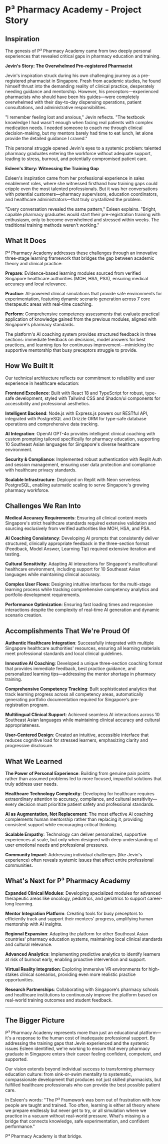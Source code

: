# P³ Pharmacy Academy - Project Story

## Inspiration

The genesis of P³ Pharmacy Academy came from two deeply personal experiences that revealed critical gaps in pharmacy education and training.

**Jevin's Story: The Overwhelmed Pre-registered Pharmacist**

Jevin's inspiration struck during his own challenging journey as a pre-registered pharmacist in Singapore. Fresh from academic studies, he found himself thrust into the demanding reality of clinical practice, desperately needing guidance and mentorship. However, his preceptors—experienced pharmacists who should have been his guides—were completely overwhelmed with their day-to-day dispensing operations, patient consultations, and administrative responsibilities.

"I remember feeling lost and anxious," Jevin reflects. "The textbook knowledge I had wasn't enough when facing real patients with complex medication needs. I needed someone to coach me through clinical decision-making, but my mentors barely had time to eat lunch, let alone provide the detailed guidance I craved."

This personal struggle opened Jevin's eyes to a systemic problem: talented pharmacy graduates entering the workforce without adequate support, leading to stress, burnout, and potentially compromised patient care.

**Esleen's Story: Witnessing the Training Gap**

Esleen's inspiration came from her professional experience in sales enablement roles, where she witnessed firsthand how training gaps could cripple even the most talented professionals. But it was her conversations with potential customers—pharmacy supervisors, education coordinators, and healthcare administrators—that truly crystallized the problem.

"Every conversation revealed the same pattern," Esleen explains. "Bright, capable pharmacy graduates would start their pre-registration training with enthusiasm, only to become overwhelmed and stressed within weeks. The traditional training methods weren't working."

## What It Does

P³ Pharmacy Academy addresses these challenges through an innovative three-stage learning framework that bridges the gap between academic theory and clinical practice:

**Prepare**: Evidence-based learning modules sourced from verified Singapore healthcare authorities (MOH, HSA, PSA), ensuring medical accuracy and local relevance.

**Practice**: AI-powered clinical simulations that provide safe environments for experimentation, featuring dynamic scenario generation across 7 core therapeutic areas with real-time coaching.

**Perform**: Comprehensive competency assessments that evaluate practical application of knowledge gained from the previous modules, aligned with Singapore's pharmacy standards.

The platform's AI coaching system provides structured feedback in three sections: immediate feedback on decisions, model answers for best practices, and learning tips for continuous improvement—mimicking the supportive mentorship that busy preceptors struggle to provide.

## How We Built It

Our technical architecture reflects our commitment to reliability and user experience in healthcare education:

**Frontend Excellence**: Built with React 18 and TypeScript for robust, type-safe development, styled with Tailwind CSS and Shadcn/ui components for accessibility and professional aesthetics.

**Intelligent Backend**: Node.js with Express.js powers our RESTful API, integrated with PostgreSQL and Drizzle ORM for type-safe database operations and comprehensive data tracking.

**AI Integration**: OpenAI GPT-4o provides intelligent clinical coaching with custom prompting tailored specifically for pharmacy education, supporting 10 Southeast Asian languages for Singapore's diverse healthcare environment.

**Security & Compliance**: Implemented robust authentication with Replit Auth and session management, ensuring user data protection and compliance with healthcare privacy standards.

**Scalable Infrastructure**: Deployed on Replit with Neon serverless PostgreSQL, enabling automatic scaling to serve Singapore's growing pharmacy workforce.

## Challenges We Ran Into

**Medical Accuracy Requirements**: Ensuring all clinical content meets Singapore's strict healthcare standards required extensive validation and sourcing exclusively from verified authorities like MOH, HSA, and PSA.

**AI Coaching Consistency**: Developing AI prompts that consistently deliver structured, clinically appropriate feedback in the three-section format (Feedback, Model Answer, Learning Tip) required extensive iteration and testing.

**Cultural Sensitivity**: Adapting AI interactions for Singapore's multicultural healthcare environment, including support for 10 Southeast Asian languages while maintaining clinical accuracy.

**Complex User Flows**: Designing intuitive interfaces for the multi-stage learning process while tracking comprehensive competency analytics and portfolio development requirements.

**Performance Optimization**: Ensuring fast loading times and responsive interactions despite the complexity of real-time AI generation and dynamic scenario creation.

## Accomplishments That We're Proud Of

**Authentic Healthcare Integration**: Successfully integrated with multiple Singapore healthcare authorities' resources, ensuring all learning materials meet professional standards and local clinical guidelines.

**Innovative AI Coaching**: Developed a unique three-section coaching format that provides immediate feedback, best practice guidance, and personalized learning tips—addressing the mentor shortage in pharmacy training.

**Comprehensive Competency Tracking**: Built sophisticated analytics that track learning progress across all competency areas, automatically generating portfolio documentation required for Singapore's pre-registration program.

**Multilingual Clinical Support**: Achieved seamless AI interactions across 10 Southeast Asian languages while maintaining clinical accuracy and cultural appropriateness.

**User-Centered Design**: Created an intuitive, accessible interface that reduces cognitive load for stressed learners, emphasizing clarity and progressive disclosure.

## What We Learned

**The Power of Personal Experience**: Building from genuine pain points rather than assumed problems led to more focused, impactful solutions that truly address user needs.

**Healthcare Technology Complexity**: Developing for healthcare requires extraordinary attention to accuracy, compliance, and cultural sensitivity—every decision must prioritize patient safety and professional standards.

**AI as Augmentation, Not Replacement**: The most effective AI coaching complements human mentorship rather than replacing it, providing consistent support while encouraging critical thinking.

**Scalable Empathy**: Technology can deliver personalized, supportive experiences at scale, but only when designed with deep understanding of user emotional needs and professional pressures.

**Community Impact**: Addressing individual challenges (like Jevin's experience) often reveals systemic issues that affect entire professional communities.

## What's Next for P³ Pharmacy Academy

**Expanded Clinical Modules**: Developing specialized modules for advanced therapeutic areas like oncology, pediatrics, and geriatrics to support career-long learning.

**Mentor Integration Platform**: Creating tools for busy preceptors to efficiently track and support their mentees' progress, amplifying human mentorship with AI insights.

**Regional Expansion**: Adapting the platform for other Southeast Asian countries' pharmacy education systems, maintaining local clinical standards and cultural relevance.

**Advanced Analytics**: Implementing predictive analytics to identify learners at risk of burnout early, enabling proactive intervention and support.

**Virtual Reality Integration**: Exploring immersive VR environments for high-stakes clinical scenarios, providing even more realistic practice opportunities.

**Research Partnerships**: Collaborating with Singapore's pharmacy schools and healthcare institutions to continuously improve the platform based on real-world training outcomes and student feedback.

---

## The Bigger Picture

P³ Pharmacy Academy represents more than just an educational platform—it's a response to the human cost of inadequate professional support. By addressing the training gaps that Jevin experienced and the systemic issues Esleen identified, we're working to ensure that every pharmacy graduate in Singapore enters their career feeling confident, competent, and supported.

Our vision extends beyond individual success to transforming pharmacy education culture: from sink-or-swim mentality to systematic, compassionate development that produces not just skilled pharmacists, but fulfilled healthcare professionals who can provide the best possible patient care.

In Esleen's words: "The P³ Framework was born out of frustration with how people are taught and trained. Too often, learning is either all theory where we prepare endlessly but never get to try, or all simulation where we practice in a vacuum without real-world pressure. What's missing is a bridge that connects knowledge, safe experimentation, and confident performance."

P³ Pharmacy Academy is that bridge.